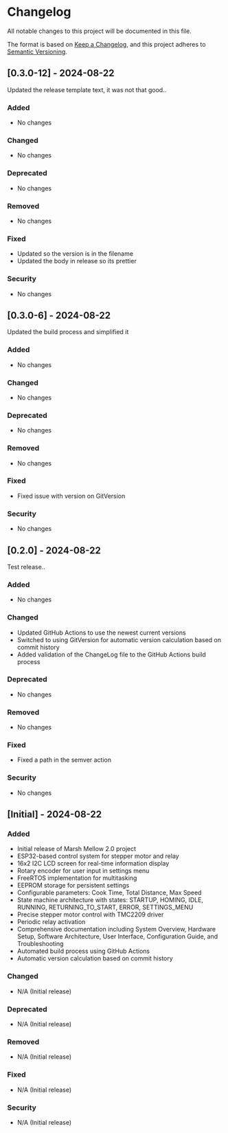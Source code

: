 # Changelog

All notable changes to this project will be documented in this file.

The format is based on [Keep a Changelog](https://keepachangelog.com/en/1.0.0/),
and this project adheres to [Semantic Versioning](https://semver.org/spec/v2.0.0.html).

## [0.3.0-12] - 2024-08-22

Updated the release template text, it was not that good..

### Added
- No changes

### Changed
- No changes
  
### Deprecated
- No changes
  
### Removed
- No changes
  
### Fixed
- Updated so the version is in the filename
- Updated the body in release so its prettier

### Security
- No changes

## [0.3.0-6] - 2024-08-22

Updated the build process and simplified it

### Added
- No changes

### Changed
- No changes

### Deprecated
- No changes

### Removed
- No changes

### Fixed
- Fixed issue with version on GitVersion

### Security
- No changes

## [0.2.0] - 2024-08-22

Test release.. 

### Added
- No changes
  
### Changed
- Updated GitHub Actions to use the newest current versions
- Switched to using GitVersion for automatic version calculation based on commit history
- Added validation of the ChangeLog file to the GitHub Actions build process

### Deprecated
- No changes

### Removed
- No changes

### Fixed
- Fixed a path in the semver action

### Security
- No changes

## [Initial] - 2024-08-22

### Added
- Initial release of Marsh Mellow 2.0 project
- ESP32-based control system for stepper motor and relay
- 16x2 I2C LCD screen for real-time information display
- Rotary encoder for user input in settings menu
- FreeRTOS implementation for multitasking
- EEPROM storage for persistent settings
- Configurable parameters: Cook Time, Total Distance, Max Speed
- State machine architecture with states: STARTUP, HOMING, IDLE, RUNNING, RETURNING_TO_START, ERROR, SETTINGS_MENU
- Precise stepper motor control with TMC2209 driver
- Periodic relay activation
- Comprehensive documentation including System Overview, Hardware Setup, Software Architecture, User Interface, Configuration Guide, and Troubleshooting
- Automated build process using GitHub Actions
- Automatic version calculation based on commit history

### Changed
- N/A (Initial release)

### Deprecated
- N/A (Initial release)

### Removed
- N/A (Initial release)

### Fixed
- N/A (Initial release)

### Security
- N/A (Initial release)
